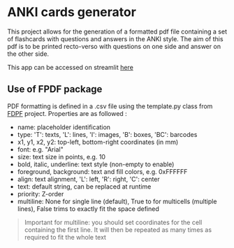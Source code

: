 # ANKI cards generator

This project allows for the generation of a formatted pdf file
containing a set of flashcards with questions and answers in the
ANKI style. The aim of this pdf is to be printed recto-verso with
questions on one side and answer on the other side.

This app can be accessed on streamlit [here](https://cartes-pdf.streamlit.app/)

## Use of FPDF package

PDF formatting is defined in a .csv file using the template.py class from
[FDPF](https://github.com/reingart/pyfpdf/tree/master/fpdf) project.
Properties are as followed :

* name: placeholder identification
* type: 'T': texts, 'L': lines, 'I': images, 'B': boxes, 'BC': barcodes 
* x1, y1, x2, y2: top-left, bottom-right coordinates (in mm)
* font: e.g. "Arial"
* size: text size in points, e.g. 10 
* bold, italic, underline: text style (non-empty to enable)
* foreground, background: text and fill colors, e.g. 0xFFFFFF
* align: text alignment, 'L': left, 'R': right, 'C': center
* text: default string, can be replaced at runtime
* priority: Z-order
* multiline: None for single line (default), True to for multicells (multiple lines), False trims to exactly fit the space defined
> Important for multiline: you should set coordinates for the cell containing the first line. It will then be repeated as 
> many times as required to fit the whole text
